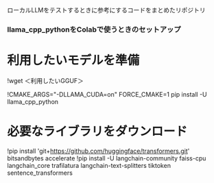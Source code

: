 ローカルLLMをテストするときに参考にするコードをまとめたリポジトリ

### llama_cpp_pythonをColabで使うときのセットアップ

# 利用したいモデルを準備
!wget ＜利用したいGGUF＞

!CMAKE_ARGS="-DLLAMA_CUDA=on" FORCE_CMAKE=1 pip install -U llama_cpp_python

# 必要なライブラリをダウンロード
!pip install 'git+https://github.com/huggingface/transformers.git' bitsandbytes accelerate
!pip install -U langchain-community faiss-cpu langchain_core  trafilatura  langchain-text-splitters tiktoken sentence_transformers
